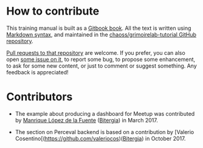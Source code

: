 # How to contribute

This training manual is built as a [Gitbook book](http://gitbook.com).
All the text is written using
[Markdown syntax](https://www.gitbook.com/book/gitbookio/markdown/),
and maintained in the
[chaoss/grimoirelab-tutorial GitHub repository](http://github.com/chaoss/grimoirelab-tutorial).

[Pull requests to that repository](https://github.com/chaoss/grimoirelab-tutorial/pulls)
are welcome. If you prefer, you can also open
[some issue on it](https://github.com/chaoss/grimoirelab-tutorial/issues),
to report some bug, to propose some enhancement, to ask for some new content,
or just to comment or suggest something. Any feedback is appreciated!

# Contributors

* The example about producing a dashboard for Meetup was contributed by
  [Manrique López de la Fuente](https://twitter.com/jsmanrique)
  ([Bitergia](http://bitergia.com)) in March 2017.

* The section on Perceval backend is based on a contribution by
  [Valerio Cosentino[(https://github.com/valeriocos)([Bitergia](http://bitergia.com))
  in October 2017.
